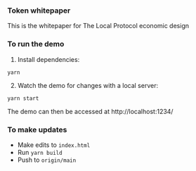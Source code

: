 ### Token whitepaper

This is the whitepaper for The Local Protocol economic design

### To run the demo

1. Install dependencies:

```
yarn
```

2. Watch the demo for changes with a local server:

```
yarn start
```

The demo can then be accessed at http://localhost:1234/


### To make updates

- Make edits to `index.html`
- Run `yarn build`
- Push to `origin/main`